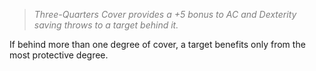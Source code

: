 > *<span style="color:rgb(125, 125, 125)">Three-Quarters Cover provides a +5 bonus to AC and Dexterity saving throws to a target behind it.</span>*

If behind more than one degree of cover, a target benefits only from the most protective degree. 